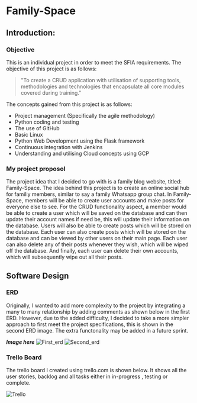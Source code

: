 #   **Family-Space**

## Introduction: 
### Objective

This is an individual project in order to meet the SFIA requirements. The objective of this project is as follows: 

> "To create a CRUD application with utilisation of supporting tools, methodologies and technologies that encapsulate all core modules covered during training." 

The concepts gained from this project is as follows: 
- Project management (Specifically the agile methodology)
- Python coding and testing
- The use of GitHub
- Basic Linux
- Python Web Development using the Flask framework
- Continuous integration with Jenkins
- Understanding and utilising Cloud concepts using GCP


### My project proposol 
The project idea that I decided to go with is a family blog website, titled: Family-Space. The idea behind this project is to create an online social hub for familiy members, similar to say a family Whatsapp group chat. In Family-Space, members will be able to create user accounts and make posts for everyone else to see. For the CRUD functionality aspect, a member would be able to create a user which will be saved on the database and can then update their account names if need be, this will update their information on the database. Users will also be able to create posts which will be stored on the database. Each user can also create posts which will be stored on the database and can be viewed by other users on their main page. Each user can also delete any of their posts whenever they wish, which will be wiped off the database. And finally, each user can delete their own accounts, which will subsequently wipe out all their posts.

## Software Design
### ERD
Originally, I wanted to add more complexity to the project by integrating a many to many relationship by adding comments as shown below in the first ERD. However, due to the added difficulty, I decided to take a more simpler approach to first meet the project specifications, this is shown in the second ERD image. The extra functonality may be added in a future sprint.

***Image here***
![First_erd](https://user-images.githubusercontent.com/73299366/103592952-54fc4780-4eec-11eb-9de1-604bd0230630.JPG)
![Second_erd](https://user-images.githubusercontent.com/73299366/103592969-5fb6dc80-4eec-11eb-8e33-332d4f90279d.JPG)


### Trello Board

The trello board I created using trello.com is shown below. It shows all the user stories, backlog and all tasks either in in-progress , testing or complete.

![Trello](https://user-images.githubusercontent.com/73299366/103469160-16825380-4d59-11eb-8e5a-f97d27d46c4a.JPG)
